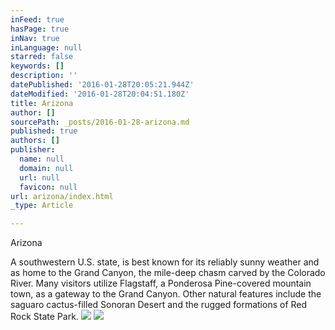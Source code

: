 ```yaml
---
inFeed: true
hasPage: true
inNav: true
inLanguage: null
starred: false
keywords: []
description: ''
datePublished: '2016-01-28T20:05:21.944Z'
dateModified: '2016-01-28T20:04:51.180Z'
title: Arizona
author: []
sourcePath: _posts/2016-01-28-arizona.md
published: true
authors: []
publisher:
  name: null
  domain: null
  url: null
  favicon: null
url: arizona/index.html
_type: Article

---
```

Arizona

A southwestern U.S. state, is best known for its reliably sunny weather and as home to the Grand Canyon, the mile-deep chasm carved by the Colorado River. Many visitors utilize Flagstaff, a Ponderosa Pine-covered mountain town, as a gateway to the Grand Canyon. Other natural features include the saguaro cactus-filled Sonoran Desert and the rugged formations of Red Rock State Park.
![](https://the-grid-user-content.s3-us-west-2.amazonaws.com/05cf1f04-82b9-43c6-86f1-57b05c4f039d.jpg)
![](https://the-grid-user-content.s3-us-west-2.amazonaws.com/f609054d-5917-4581-872a-e621466fc295.JPG)